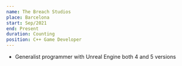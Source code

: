 ```yaml
---
name: The Breach Studios
place: Barcelona
start: Sep/2021
end: Present
duration: Counting
position: C++ Game Developer
---
```


* Generalist programmer with Unreal Engine both 4 and 5 versions
